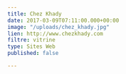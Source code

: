 ```yaml
---
title: Chez Khady
date: 2017-03-09T07:11:00.000+00:00
image: "/uploads/chez_khady.jpg"
lien: http://www.chezkhady.com
filtre: vitrine
type: Sites Web
published: false

---
```


